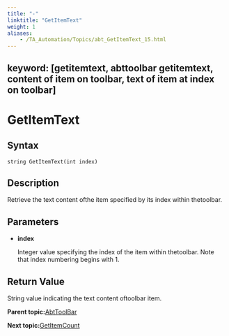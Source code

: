 ```yaml
--- 
title: "-"
linktitle: "GetItemText"
weight: 1
aliases: 
    - /TA_Automation/Topics/abt_GetItemText_15.html
---
```

keyword: [getitemtext, abttoolbar getitemtext, content of item on toolbar, text of item at index on toolbar]
---

# GetItemText

## Syntax

`string GetItemText(int index)`

## Description

Retrieve the text content ofthe item specified by its index within thetoolbar.

## Parameters

-   **index**

    Integer value specifying the index of the item within thetoolbar. Note that index numbering begins with 1.


## Return Value

String value indicating the text content oftoolbar item.

**Parent topic:**[AbtToolBar](/TA_Automation/Topics/abt_AbtToolBar.html)

**Next topic:**[GetItemCount](/TA_Automation/Topics/abt_GetItemCount_15.html)

